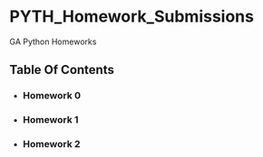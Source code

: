 # PYTH_Homework_Submissions
GA Python Homeworks

## Table Of Contents

- ### Homework 0

- ### Homework 1

- ### Homework 2

